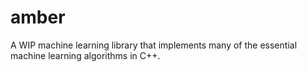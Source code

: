 # amber
A WIP machine learning library that implements many of the essential machine learning algorithms in C++.